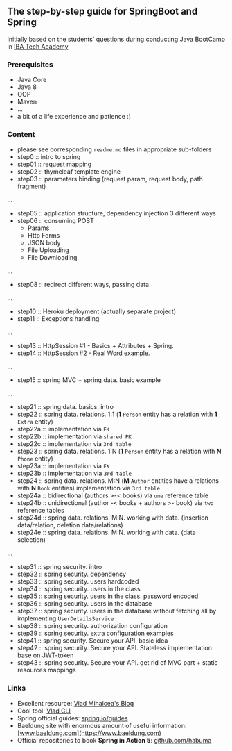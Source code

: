 ## The step-by-step guide for SpringBoot and Spring 

Initially based on the students' questions during conducting Java BootCamp in [IBA Tech Academy](https://ibatech.az/en/#about)

### Prerequisites

- Java Core
- Java 8
- OOP
- Maven
- ...
- a bit of a life experience and patience :)

### Content

- please see corresponding `readme.md` files in appropriate sub-folders
- step0 :: intro to spring
- step01 :: request mapping
- step02 :: thymeleaf template engine
- step03 :: parameters binding (request param, request body, path fragment)

...

- step05 :: application structure, dependency injection 3 different ways
- step06 :: consuming POST
  - Params
  - Http Forms
  - JSON body
  - File Uploading
  - File Downloading
  
...

- step08 :: redirect different ways, passing data

...

- step10 :: Heroku deployment (actually separate project)
- step11 :: Exceptions handling

...

- step13 :: HttpSession #1 - Basics + Attributes + Spring.
- step14 :: HttpSession #2 - Real Word example.

...

- step15 :: spring MVC + spring data. basic example

...

- step21 :: spring data. basics. intro
- step22 :: spring data. relations. 1:1 (**1** `Person` entity has a relation with **1** `Extra` entity)
- step22a :: implementation via `FK`
- step22b :: implementation via `shared PK`
- step22c :: implementation via `3rd table`
- step23 :: spring data. relations. 1:N (**1** `Person` entity has a relation with **N** `Phone` entity)
- step23a :: implementation via `FK`
- step23b :: implementation via `3rd table`
- step24 :: spring data. relations. M:N (**M** `Author` entities have a relations with **N** `Book` entities)
implementation via `3rd table`
- step24a :: bidirectional (authors >-< books) via `one` reference table
- step24b :: unidirectional (author -< books + authors >- book) via `two` reference tables
- step24d :: spring data. relations. M:N. working with data. (insertion data/relation, deletion data/relations)
- step24e :: spring data. relations. M:N. working with data. (data selection)

...

- step31 :: spring security. intro 
- step32 :: spring security. dependency
- step33 :: spring security. users hardcoded
- step34 :: spring security. users in the class
- step35 :: spring security. users in the class. password encoded
- step36 :: spring security. users in the database
- step37 :: spring security. users in the database without fetching all by implementing `UserDetailsService`
- step38 :: spring security. authorization configuration
- step39 :: spring security. extra configuration examples
- step41 :: spring security. Secure your API. basic idea
- step42 :: spring security. Secure your API. Stateless implementation base on JWT-token
- step43 :: spring security. Secure your API. get rid of MVC part + static resources mappings

### Links

- Excellent resource: [Vlad Mihalcea's Blog](https://vladmihalcea.com/postgresql-serial-column-hibernate-identity/)
- Cool tool: [Vlad CLI](https://maciejwalkowiak.com/blog/how-i-built-vlad-cli/)
- Spring official guides: [spring.io/guides](https://spring.io/guides)
- Baeldung site with enormous amount of useful information: [www.baeldung.com](https://www.baeldung.com)
- Official repositories to book **Spring in Action 5**: [github.com/habuma](https://github.com/habuma/spring-in-action-5-samples.git)
